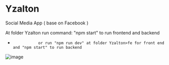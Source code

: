 # Yzalton
Social Media App ( base on Facebook )

At folder Yzalton run command: "npm start" to run frontend and backend
-                or run "npm run dev" at folder Yzalton>fe for front end and "npm start" to run backend

![image](https://github.com/user-attachments/assets/edef4e4e-f8a2-4fc7-ad23-a31310979169)

